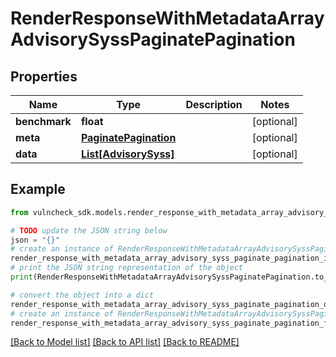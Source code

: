 # RenderResponseWithMetadataArrayAdvisorySyssPaginatePagination


## Properties

Name | Type | Description | Notes
------------ | ------------- | ------------- | -------------
**benchmark** | **float** |  | [optional] 
**meta** | [**PaginatePagination**](PaginatePagination.md) |  | [optional] 
**data** | [**List[AdvisorySyss]**](AdvisorySyss.md) |  | [optional] 

## Example

```python
from vulncheck_sdk.models.render_response_with_metadata_array_advisory_syss_paginate_pagination import RenderResponseWithMetadataArrayAdvisorySyssPaginatePagination

# TODO update the JSON string below
json = "{}"
# create an instance of RenderResponseWithMetadataArrayAdvisorySyssPaginatePagination from a JSON string
render_response_with_metadata_array_advisory_syss_paginate_pagination_instance = RenderResponseWithMetadataArrayAdvisorySyssPaginatePagination.from_json(json)
# print the JSON string representation of the object
print(RenderResponseWithMetadataArrayAdvisorySyssPaginatePagination.to_json())

# convert the object into a dict
render_response_with_metadata_array_advisory_syss_paginate_pagination_dict = render_response_with_metadata_array_advisory_syss_paginate_pagination_instance.to_dict()
# create an instance of RenderResponseWithMetadataArrayAdvisorySyssPaginatePagination from a dict
render_response_with_metadata_array_advisory_syss_paginate_pagination_from_dict = RenderResponseWithMetadataArrayAdvisorySyssPaginatePagination.from_dict(render_response_with_metadata_array_advisory_syss_paginate_pagination_dict)
```
[[Back to Model list]](../README.md#documentation-for-models) [[Back to API list]](../README.md#documentation-for-api-endpoints) [[Back to README]](../README.md)


